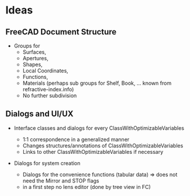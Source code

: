 Ideas
===

FreeCAD Document Structure
---

* Groups for
    * Surfaces,
    * Apertures,
    * Shapes,
    * Local Coordinates,
    * Functions,
    * Materials (perhaps sub groups for Shelf, Book, ... known from refractive-index.info)
    * No further subdivision

Dialogs and UI/UX
---

* Interface classes and dialogs for every ClassWithOptimizableVariables
    * 1:1 correspondence in a generalized manner
    * Changes structures/annotations of ClassWithOptimizableVariables
    * Links to other ClassWithOptimizableVariables if necessary

* Dialogs for system creation
    * Dialogs for the convenience functions (tabular data) => does not need the Mirror and STOP flags
    * in a first step no lens editor (done by tree view in FC)

